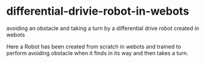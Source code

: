 # differential-drivie-robot-in-webots
avoiding an obstacle and taking a turn by a differential drive robot created in webots

Here a Robot has been created from scratch in webots and trained to perform avoiding obstacle when it finds in its way and then takes a turn.
